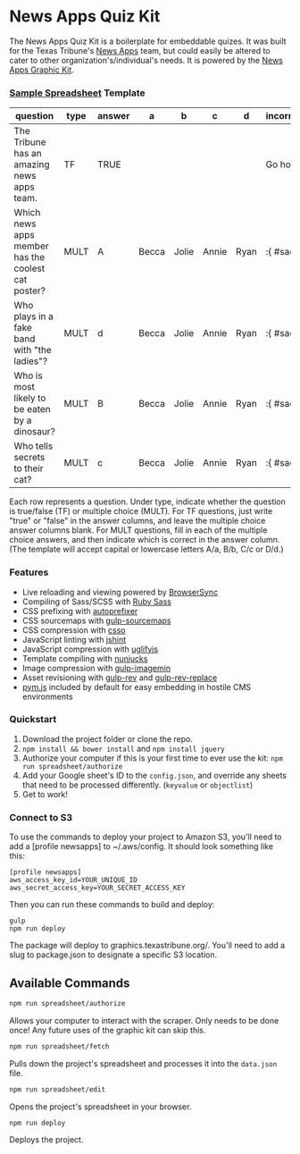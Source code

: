 # News Apps Quiz Kit

The News Apps Quiz Kit is a boilerplate for embeddable quizes. It was built for the Texas Tribune's [News Apps](https://twitter.com/newsapps) team, but could easily be altered to cater to other organization's/individual's needs. It is powered by the [News Apps Graphic Kit](https://github.com/texastribune/newsapps-graphic-kit).

### [Sample Spreadsheet](https://docs.google.com/a/texastribune.org/spreadsheets/d/1juRPGh4ZTUEpcJFZj7fq4kuNdteLUap1db0DPKTlUE0/edit?usp=sharing) Template

| question                                           | type | answer | a     | b     | c     | d    | incorrect_response_md     | correct_response_md |
|----------------------------------------------------|------|--------|-------|-------|-------|------|------------------------|------------------|
| The Tribune has an amazing news apps team.         | TF   | TRUE   |       |       |       |      | Go home, you're drunk. | Thank you!       |
| Which news apps member has the coolest cat poster? | MULT | A      | Becca | Jolie | Annie | Ryan | :{ #sadmustache        | Good job.        |
| Who plays in a fake band with "the ladies"?        | MULT | d      | Becca | Jolie | Annie | Ryan | :{ #sadmustache        | Good job.        |
| Who is most likely to be eaten by a dinosaur?      | MULT | B      | Becca | Jolie | Annie | Ryan | :{ #sadmustache        | Good job.        |
| Who tells secrets to their cat?                    | MULT | c      | Becca | Jolie | Annie | Ryan | :{ #sadmustache        | Good job.        |

Each row represents a question. Under type, indicate whether the question is true/false (TF) or multiple choice (MULT). For TF questions, just write "true" or "false" in the answer columns, and leave the multiple choice answer columns blank. For MULT questions, fill in each of the multiple choice answers, and then indicate which is correct in the answer column. (The template will accept capital or lowercase letters A/a, B/b, C/c or D/d.)



### Features

- Live reloading and viewing powered by [BrowserSync](http://www.browsersync.io/)
- Compiling of Sass/SCSS with [Ruby Sass](http://sass-lang.com/)
- CSS prefixing with [autoprefixer](https://github.com/postcss/autoprefixer)
- CSS sourcemaps with [gulp-sourcemaps](https://www.npmjs.com/package/gulp-sourcemaps)
- CSS compression with [csso](https://github.com/css/csso)
- JavaScript linting with [jshint](http://jshint.com/)
- JavaScript compression with [uglifyjs](https://github.com/mishoo/UglifyJS2)
- Template compiling with [nunjucks](http://mozilla.github.io/nunjucks/)
- Image compression with [gulp-imagemin](https://github.com/sindresorhus/gulp-imagemin)
- Asset revisioning with [gulp-rev](https://github.com/sindresorhus/gulp-rev) and [gulp-rev-replace](https://github.com/jamesknelson/gulp-rev-replace)
- [pym.js](http://blog.apps.npr.org/pym.js/) included by default for easy embedding in hostile CMS environments

### Quickstart

1. Download the project folder or clone the repo.
2. `npm install && bower install` and `npm install jquery`
3. Authorize your computer if this is your first time to ever use the kit: `npm run spreadsheet/authorize`
4. Add your Google sheet's ID to the `config.json`, and override any sheets that need to be processed differently. (`keyvalue` or `objectlist`)
5. Get to work!

### Connect to S3

To use the commands to deploy your project to Amazon S3, you'll need to add a [profile newsapps] to ~/.aws/config. It should look something like this:

```
[profile newsapps]
aws_access_key_id=YOUR_UNIQUE_ID
aws_secret_access_key=YOUR_SECRET_ACCESS_KEY
```

Then you can run these commands to build and deploy:

```
gulp
npm run deploy
```

The package will deploy to graphics.texastribune.org/. You'll need to add a slug to package.json to designate a specific S3 location.

## Available Commands

```sh
npm run spreadsheet/authorize
```
Allows your computer to interact with the scraper. Only needs to be done once! Any future uses of the graphic kit can skip this.

```sh
npm run spreadsheet/fetch
```
Pulls down the project's spreadsheet and processes it into the `data.json` file.

```sh
npm run spreadsheet/edit
```
Opens the project's spreadsheet in your browser.

```sh
npm run deploy
```
Deploys the project.


